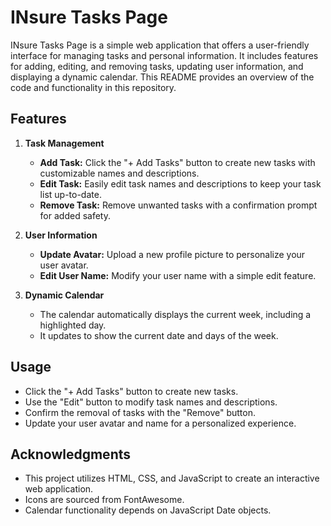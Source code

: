 # INsure Tasks Page

INsure Tasks Page is a simple web application that offers a user-friendly interface for managing tasks and personal information. It includes features for adding, editing, and removing tasks, updating user information, and displaying a dynamic calendar. This README provides an overview of the code and functionality in this repository.

## Features

1. **Task Management**
   - **Add Task:** Click the "+ Add Tasks" button to create new tasks with customizable names and descriptions.
   - **Edit Task:** Easily edit task names and descriptions to keep your task list up-to-date.
   - **Remove Task:** Remove unwanted tasks with a confirmation prompt for added safety.

2. **User Information**
   - **Update Avatar:** Upload a new profile picture to personalize your user avatar.
   - **Edit User Name:** Modify your user name with a simple edit feature.

3. **Dynamic Calendar**
   - The calendar automatically displays the current week, including a highlighted day.
   - It updates to show the current date and days of the week.



## Usage

- Click the "+ Add Tasks" button to create new tasks.
- Use the "Edit" button to modify task names and descriptions.
- Confirm the removal of tasks with the "Remove" button.
- Update your user avatar and name for a personalized experience.


## Acknowledgments

- This project utilizes HTML, CSS, and JavaScript to create an interactive web application.
- Icons are sourced from FontAwesome.
- Calendar functionality depends on JavaScript Date objects.

